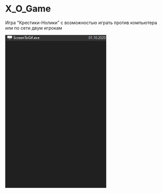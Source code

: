 # X_O_Game
Игра "Крестики-Нолики" с возможностью играть против компьютера или по сети двум игрокам

![Test](_gifs/demo_GIF.gif)
